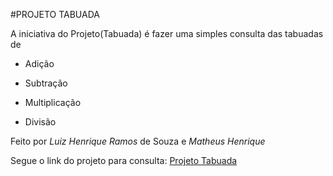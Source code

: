 #PROJETO TABUADA

A iniciativa do Projeto(Tabuada) é fazer uma simples consulta das tabuadas de

- Adição

- Subtração

- Multiplicação

- Divisão

Feito por *Luiz Henrique Ramos* de Souza e *Matheus Henrique*

Segue o link do projeto para consulta: [Projeto Tabuada](https://louissqli.site/) 
